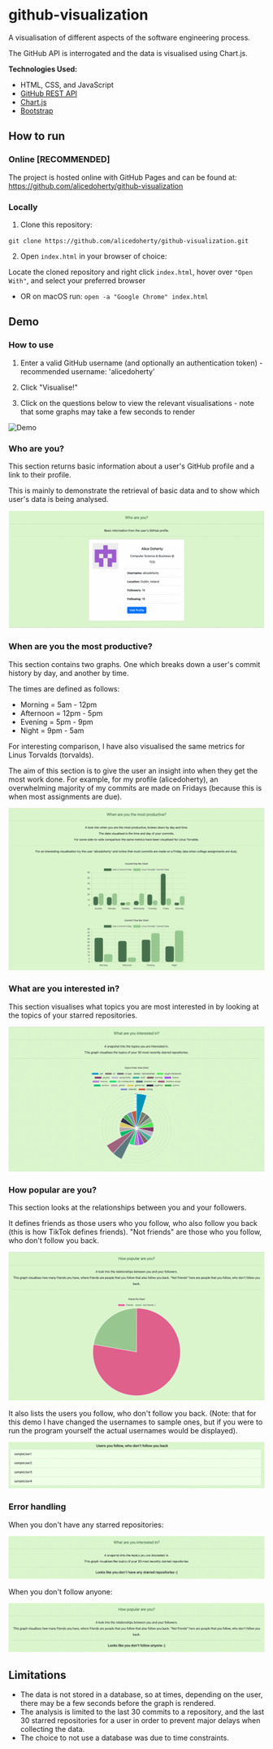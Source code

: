 # github-visualization

A visualisation of different aspects of the software engineering process.

The GitHub API is interrogated and the data is visualised using Chart.js.

**Technologies Used:**
- HTML, CSS, and JavaScript
- [GitHub REST API](https://docs.github.com/en/rest)
- [Chart.js](https://www.chartjs.org/)
- [Bootstrap](https://getbootstrap.com/)

## How to run

### Online [RECOMMENDED]
The project is hosted online with GitHub Pages and can be found at: https://github.com/alicedoherty/github-visualization

### Locally
1. Clone this repository:

`git clone https://github.com/alicedoherty/github-visualization.git`

2. Open `index.html` in your browser of choice:

Locate the cloned repository and right click `index.html`, hover over `"Open With"`, and select your preferred browser
- OR on macOS run: `open -a "Google Chrome" index.html`

## Demo
### How to use
1. Enter a valid GitHub username (and optionally an authentication token) - recommended username: 'alicedoherty'

2. Click "Visualise!"

3. Click on the questions below to view the relevant visualisations - note that some graphs may take a few seconds to render

![Demo](demo/overallDemo.gif)

### Who are you?
This section returns basic information about a user's GitHub profile and a link to their profile.

This is mainly to demonstrate the retrieval of basic data and to show which user's data is being analysed.

![Who are you demo](demo/whoAreYou.png)

### When are you the most productive?
This section contains two graphs. One which breaks down a user's commit history by day, and another by time.

The times are defined as follows:
- Morning = 5am - 12pm
- Afternoon = 12pm - 5pm 
- Evening = 5pm - 9pm
- Night = 9pm - 5am

For interesting comparison, I have also visualised the same metrics for Linus Torvalds (torvalds).

The aim of this section is to give the user an insight into when they get the most work done. For example, for my profile (alicedoherty), an overwhelming majority of my commits are made on Fridays (because this is when most assignments are due).

![When are you productive dmeo](demo/whenAreYouProductive.png)

### What are you interested in?
This section visualises what topics you are most interested in by looking at the topics of your starred repositories.

![What are you interested in demo](demo/whatAreYouInterestedIn.png)

### How popular are you?
This section looks at the relationships between you and your followers.

It defines friends as those users who you follow, who also follow you back (this is how TikTok defines friends). "Not friends" are those who you follow, who don't follow you back.

![How popular are you demo](demo/howPopularAreYou1.png)

It also lists the users you follow, who don't follow you back. (Note: that for this demo I have changed the usernames to sample ones, but if you were to run the program yourself the actual usernames would be displayed).

![How popular are you demo](demo/howPopularAreYou2.png)

### Error handling

When you don't have any starred repositories:

![No starred repos](demo/noStarredRepos.png)

When you don't follow anyone:

![No following](demo/noFollowing.png)


## Limitations
- The data is not stored in a database, so at times, depending on the user, there may be a few seconds before the graph is rendered.
- The analysis is limited to the last 30 commits to a repository, and the last 30 starred repositories for a user in order to prevent major delays when collecting the data.
- The choice to not use a database was due to time constraints.